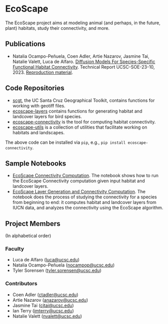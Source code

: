 # EcoScape

The EcoScape project aims at modeling animal (and perhaps, in the future, plant) habitats, study their connectivity, and more. 

## Publications

* Natalia Ocampo-Peñuela, Coen Adler, Artie Nazarov, Jasmine Tai, Natalie Valett, Luca de Alfaro. [Diffusion Models For Species-Specific Functional Habitat Connectivity](https://tr.soe.ucsc.edu/research/technical-reports/UCSC-SOE-23-10). Technical Report UCSC-SOE-23-10, 2023.  [Reproduction material](https://github.com/ecoscape-earth/ecoscape-connectivity-paper-reproduction).

## Code Repositories 

* [scgt](https://github.com/ecoscape-earth/scgt), the UC Santa Cruz Geographical Toolkit, contains functions for working with geotiff files. 
* [ecoscape-layers](https://github.com/ecoscape-earth/ecoscape-layers) contains functions for generating habitat and landcover layers for bird species. 
* [ecoscape-connectivity](https://github.com/ecoscape-earth/ecoscape-connectivity) is the tool for computing habitat connectivity. 
* [ecoscape-utils](https://github.com/ecoscape-earth/ecoscape-utils) is a collection of utilities that facilitate working on habitats and landscapes.

The above code can be installed via `pip`, e.g., `pip install ecoscape-connectivity`. 

## Sample Notebooks

* [EcoScape Connectivity Computation](https://drive.google.com/file/d/1Pz6lLyIs8Ju2UGkNtZqcNR72cFzn8UYc/view?usp=sharing). The notebook shows how to run the EcoScape Connectivity computation given input habitat and landcover layers. 
* [EcoScape Layer Generation and Connectivity Computation](https://colab.research.google.com/drive/1Aby8VqaSMgYySxsLPXfsVgdvZvCFRUtI?usp=sharing). The notebook does the process of studying the connectivity for a species from beginning to end: it computes habitat and  landcover layers from IUCN data, and analyzes the connectivity using the EcoScape algorithm. 

## Project Members
(In alphabetical order)

### Faculty 

* Luca de Alfaro (luca@ucsc.edu)
* Natalia Ocampo-Peñuela (nocampop@ucsc.edu)
* Tyler Sorensen (tyler.sorensen@ucsc.edu)

### Contributors

* Coen Adler (ctadler@ucsc.edu)
* Artie Nazarov (anazarov@ucsc.edu)
* Jasmine Tai (cjtai@ucsc.edu)
* Ian Terry (imterry@ucsc.edu)
* Natalie Valett (nvalett@ucsc.edu)
